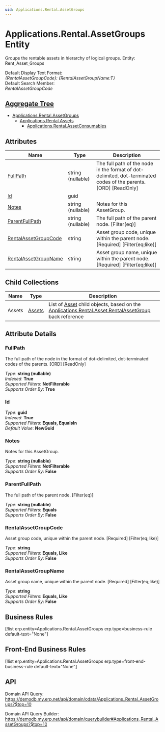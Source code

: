 ```yaml
---
uid: Applications.Rental.AssetGroups
---
```

# Applications.Rental.AssetGroups Entity

Groups the rentable assets in hierarchy of logical groups. Entity: Rent_Asset_Groups

Default Display Text Format:  
_{RentalAssetGroupCode}: {RentalAssetGroupName:T}_  
Default Search Member:  
_RentalAssetGroupCode_  

## [Aggregate Tree](xref:aggregates)  
* [Applications.Rental.AssetGroups](Applications.Rental.AssetGroups.md)  
  * [Applications.Rental.Assets](Applications.Rental.Assets.md)  
    * [Applications.Rental.AssetConsumables](Applications.Rental.AssetConsumables.md)  

## Attributes

| Name | Type | Description |
| ---- | ---- | --- |
| [FullPath](Applications.Rental.AssetGroups.md#fullpath) | string (nullable) | The full path of the node in the format of dot-delimited, dot-terminated codes of the parents. [ORD] [ReadOnly] 
| [Id](Applications.Rental.AssetGroups.md#id) | guid |  
| [Notes](Applications.Rental.AssetGroups.md#notes) | string (nullable) | Notes for this AssetGroup. 
| [ParentFullPath](Applications.Rental.AssetGroups.md#parentfullpath) | string (nullable) | The full path of the parent node. [Filter(eq)] 
| [RentalAssetGroupCode](Applications.Rental.AssetGroups.md#rentalassetgroupcode) | string | Asset group code, unique within the parent node. [Required] [Filter(eq;like)] 
| [RentalAssetGroupName](Applications.Rental.AssetGroups.md#rentalassetgroupname) | string | Asset group name, unique within the parent node. [Required] [Filter(eq;like)] 

## Child Collections

| Name | Type | Description |
| ---- | ---- | --- |
| Assets | [Assets](Applications.Rental.Assets.md) | List of [Asset](Applications.Rental.Assets.md) child objects, based on the [Applications.Rental.Asset.RentalAssetGroup](Applications.Rental.Assets.md#rentalassetgroup) back reference 


## Attribute Details

### FullPath

The full path of the node in the format of dot-delimited, dot-terminated codes of the parents. [ORD] [ReadOnly]

_Type_: **string (nullable)**  
_Indexed_: **True**  
_Supported Filters_: **NotFilterable**  
_Supports Order By_: **True**  

### Id

_Type_: **guid**  
_Indexed_: **True**  
_Supported Filters_: **Equals, EqualsIn**  
_Default Value_: **NewGuid**  

### Notes

Notes for this AssetGroup.

_Type_: **string (nullable)**  
_Supported Filters_: **NotFilterable**  
_Supports Order By_: **False**  

### ParentFullPath

The full path of the parent node. [Filter(eq)]

_Type_: **string (nullable)**  
_Supported Filters_: **Equals**  
_Supports Order By_: **False**  

### RentalAssetGroupCode

Asset group code, unique within the parent node. [Required] [Filter(eq;like)]

_Type_: **string**  
_Supported Filters_: **Equals, Like**  
_Supports Order By_: **False**  

### RentalAssetGroupName

Asset group name, unique within the parent node. [Required] [Filter(eq;like)]

_Type_: **string**  
_Supported Filters_: **Equals, Like**  
_Supports Order By_: **False**  



## Business Rules

[!list erp.entity=Applications.Rental.AssetGroups erp.type=business-rule default-text="None"]

## Front-End Business Rules

[!list erp.entity=Applications.Rental.AssetGroups erp.type=front-end-business-rule default-text="None"]

## API

Domain API Query:
<https://demodb.my.erp.net/api/domain/odata/Applications_Rental_AssetGroups?$top=10>

Domain API Query Builder:
<https://demodb.my.erp.net/api/domain/querybuilder#Applications_Rental_AssetGroups?$top=10>

